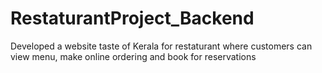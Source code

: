 # RestaturantProject_Backend
Developed a website taste of Kerala for restaturant where customers can view menu, make online ordering and book for reservations
